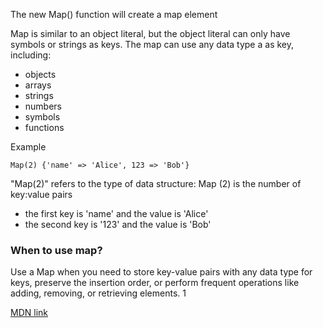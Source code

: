 The new Map() function will create a map element

Map is similar to an object literal, but the object literal can only have symbols or strings as keys.
The map can use any data type a as key, including:
* objects
* arrays
* strings
* numbers
* symbols
* functions

Example

```
Map(2) {'name' => 'Alice', 123 => 'Bob'}
```

 "Map(2)" refers to the type of data structure: Map 
 (2) is the number of key:value pairs 

- the first key is 'name' and the value is 'Alice'
- the second key is '123' and the value is 'Bob'

### When to use map?

Use a Map when you need to store key-value pairs with any data type for keys, preserve the insertion order, or perform frequent operations like adding, removing, or retrieving elements. 1  

[MDN link](https://developer.mozilla.org/en-US/docs/Web/JavaScript/Reference/Global_Objects/Map#:~:text=It's%20been%20available%20across%20browsers,insertion%20order%20of%20the%20keys.)




